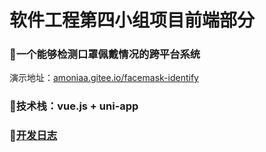 # 软件工程第四小组项目前端部分
### 🍭一个能够检测口罩佩戴情况的跨平台系统 
演示地址：[amoniaa.gitee.io/facemask-identify](http://amoniaa.gitee.io/facemask-identify/#/)
### 🍭技术栈：vue.js + uni-app

### 🍭[开发日志](https://github.com/Amoniaa/Group4-front-end/blob/main/logs.md)

